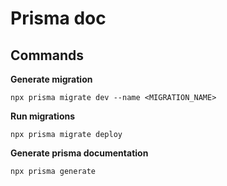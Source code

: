 # Prisma doc

## Commands

**Generate migration**

```npx prisma migrate dev --name <MIGRATION_NAME>```

**Run migrations**

```npx prisma migrate deploy```

**Generate prisma documentation**

```npx prisma generate```
